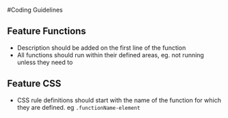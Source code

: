#Coding Guidelines

## Feature Functions
 - Description should be added on the first line of the function
 - All functions should run within their defined areas, eg. not running unless they need to
 


## Feature CSS
 - CSS rule definitions should start with the name of the function for which they are defined. eg `.functionName-element`
